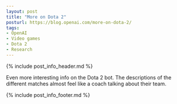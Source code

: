 ```yaml
---
layout: post
title: "More on Dota 2"
posturl: https://blog.openai.com/more-on-dota-2/
tags:
- OpenAI
- Video games
- Dota 2
- Research
---
```


{% include post_info_header.md %}

Even more interesting info on the Dota 2 bot. The descriptions of the different matches almost feel like a coach talking about their team.

<!--more-->
{% include post_info_footer.md %}
